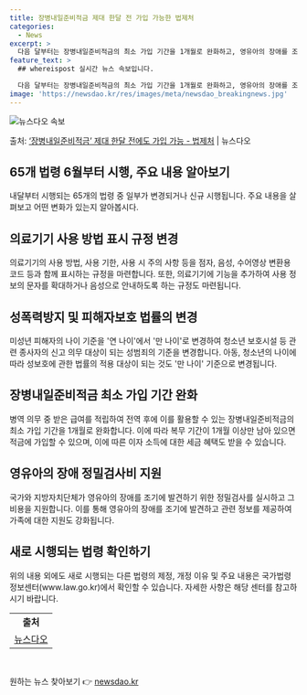 ```yaml
---
title: 장병내일준비적금 제대 한달 전 가입 가능한 법제처
categories:
  - News
excerpt: >
  다음 달부터는 장병내일준비적금의 최소 가입 기간을 1개월로 완화하고, 영유아의 장애를 조기에 발견하기 위한 …
feature_text: >
  ## whereispost 실시간 뉴스 속보입니다.

  다음 달부터는 장병내일준비적금의 최소 가입 기간을 1개월로 완화하고, 영유아의 장애를 조기에 발견하기 위한 …
image: 'https://newsdao.kr/res/images/meta/newsdao_breakingnews.jpg'
---
```


![뉴스다오 속보](https://newsdao.kr/res/images/meta/newsdao_breakingnews.jpg)

<p>출처: <a href="https://newsdao.kr/3947" rel="dofollow">‘장병내일준비적금’ 제대 한달 전에도 가입 가능 - 법제처</a> | 뉴스다오</p>

<h2 data-ke-size="size26">65개 법령 6월부터 시행, 주요 내용 알아보기</h2>
<p data-ke-size="size16">내달부터 시행되는 65개의 법령 중 일부가 변경되거나 신규 시행됩니다. 주요 내용을 살펴보고 어떤 변화가 있는지 알아봅시다.</p>

<h2>의료기기 사용 방법 표시 규정 변경</h2>
<p data-ke-size="size16">의료기기의 사용 방법, 사용 기한, 사용 시 주의 사항 등을 점자, 음성, 수어영상 변환용 코드 등과 함께 표시하는 규정을 마련합니다. 또한, 의료기기에 기능을 추가하여 사용 정보의 문자를 확대하거나 음성으로 안내하도록 하는 규정도 마련됩니다.</p>

<h2>성폭력방지 및 피해자보호 법률의 변경</h2>
<p data-ke-size="size16">미성년 피해자의 나이 기준을 '연 나이'에서 '만 나이'로 변경하여 청소년 보호시설 등 관련 종사자의 신고 의무 대상이 되는 성범죄의 기준을 변경합니다. 아동, 청소년의 나이에 따라 성보호에 관한 법률의 적용 대상이 되는 것도 '만 나이' 기준으로 변경됩니다.</p>

<h2>장병내일준비적금 최소 가입 기간 완화</h2>
<p data-ke-size="size16">병역 의무 중 받은 급여를 적립하여 전역 후에 이를 활용할 수 있는 장병내일준비적금의 최소 가입 기간을 1개월로 완화합니다. 이에 따라 복무 기간이 1개월 이상만 남아 있으면 적금에 가입할 수 있으며, 이에 따른 이자 소득에 대한 세금 혜택도 받을 수 있습니다.</p>

<h2>영유아의 장애 정밀검사비 지원</h2>
<p data-ke-size="size16">국가와 지방자치단체가 영유아의 장애를 조기에 발견하기 위한 정밀검사를 실시하고 그 비용을 지원합니다. 이를 통해 영유아의 장애를 조기에 발견하고 관련 정보를 제공하여 가족에 대한 지원도 강화됩니다.</p>

<h2>새로 시행되는 법령 확인하기</h2>
<p data-ke-size="size16">위의 내용 외에도 새로 시행되는 다른 법령의 제정, 개정 이유 및 주요 내용은 국가법령정보센터(www.law.go.kr)에서 확인할 수 있습니다. 자세한 사항은 해당 센터를 참고하시기 바랍니다.</p>

<table>
	<tr>
		<td style="text-align: center; height: 17px;"><b>출처</b></td>
	</tr>
	<tr>
		<td><a href="https://newsdao.kr/3947">뉴스다오</a></td>
	</tr>
</table>
<p data-ke-size="size16">&nbsp;</p> 

원하는 뉴스 찾아보기 👉 <a href="https://newsdao.kr" rel="dofollow">newsdao.kr</a>


